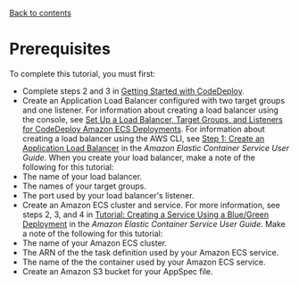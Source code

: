 [Back to contents](index.md)

# Prerequisites<a name="tutorial-ecs-prereqs"></a>

To complete this tutorial, you must first:
+  Complete steps 2 and 3 in [Getting Started with CodeDeploy](getting-started-codedeploy.md)\. 
+  Create an Application Load Balancer configured with two target groups and one listener\. For information about creating a load balancer using the console, see [Set Up a Load Balancer, Target Groups, and Listeners for CodeDeploy Amazon ECS Deployments](deployment-groups-create-load-balancer-for-ecs.md)\. For information about creating a load balancer using the AWS CLI, see [Step 1: Create an Application Load Balancer](https://docs.aws.amazon.com/AmazonECS/latest/developerguide/create-blue-green.html#create-blue-green-loadbalancer) in the *Amazon Elastic Container Service User Guide*\. When you create your load balancer, make a note of the following for this tutorial: 
  +  The name of your load balancer\. 
  +  The names of your target groups\. 
  +  The port used by your load balancer's listener\. 
+  Create an Amazon ECS cluster and service\. For more information, see steps 2, 3, and 4 in [ Tutorial: Creating a Service Using a Blue/Green Deployment](https://docs.aws.amazon.com/AmazonECS/latest/developerguide/create-blue-green.html) in the *Amazon Elastic Container Service User Guide*\. Make a note of the following for this tutorial: 
  +  The name of your Amazon ECS cluster\. 
  +  The ARN of the the task definition used by your Amazon ECS service\. 
  +  The name of the the container used by your Amazon ECS service\. 
+  Create an Amazon S3 bucket for your AppSpec file\. 